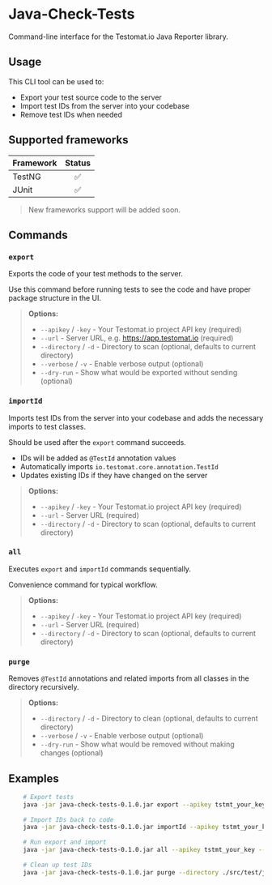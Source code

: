 # Java-Check-Tests

Command-line interface for the Testomat.io Java Reporter library.

## Usage

This CLI tool can be used to:

- Export your test source code to the server
- Import test IDs from the server into your codebase
- Remove test IDs when needed

## Supported frameworks
| Framework |  Status  |
|-----------|:--------:|
| TestNG    |    ✅     |
| JUnit     |    ✅     |

> New frameworks support will be added soon.

## Commands

### `export`

Exports the code of your test methods to the server.

Use this command before running tests to see the code and have proper package structure in the UI.

>**Options:**
>- `--apikey` / `-key` - Your Testomat.io project API key (required)
>- `--url` - Server URL, e.g. https://app.testomat.io (required)
>- `--directory` / `-d` - Directory to scan (optional, defaults to current directory)
>- `--verbose` / `-v` - Enable verbose output (optional)
>- `--dry-run` - Show what would be exported without sending (optional)

### `importId`

Imports test IDs from the server into your codebase and adds the necessary imports to test classes.

Should be used after the `export` command succeeds.

- IDs will be added as `@TestId` annotation values
- Automatically imports `io.testomat.core.annotation.TestId`
- Updates existing IDs if they have changed on the server

>**Options:**
>- `--apikey` / `-key` - Your Testomat.io project API key (required)
>- `--url` - Server URL (required)
>- `--directory` / `-d` - Directory to scan (optional, defaults to current directory)

### `all`

Executes `export` and `importId` commands sequentially.

Convenience command for typical workflow.

>**Options:**
>- `--apikey` / `-key` - Your Testomat.io project API key (required)
>- `--url` - Server URL (required)
>- `--directory` / `-d` - Directory to scan (optional, defaults to current directory)


### `purge`

Removes `@TestId` annotations and related imports from all classes in the directory recursively.

>**Options:**
>- `--directory` / `-d` - Directory to clean (optional, defaults to current directory)
>- `--verbose` / `-v` - Enable verbose output (optional)
>- `--dry-run` - Show what would be removed without making changes (optional)

## Examples

```bash
    # Export tests
    java -jar java-check-tests-0.1.0.jar export --apikey tstmt_your_key --url https://app.testomat.io
    
    # Import IDs back to code  
    java -jar java-check-tests-0.1.0.jar importId --apikey tstmt_your_key --url https://app.testomat.io
    
    # Run export and import 
    java -jar java-check-tests-0.1.0.jar all --apikey tstmt_your_key --url https://app.testomat.io
    
    # Clean up test IDs
    java -jar java-check-tests-0.1.0.jar purge --directory ./src/test/java
```